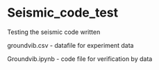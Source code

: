 # Seismic_code_test
Testing the seismic code written

groundvib.csv - datafile for experiment data

Groundvib.ipynb - code file for verification by data

